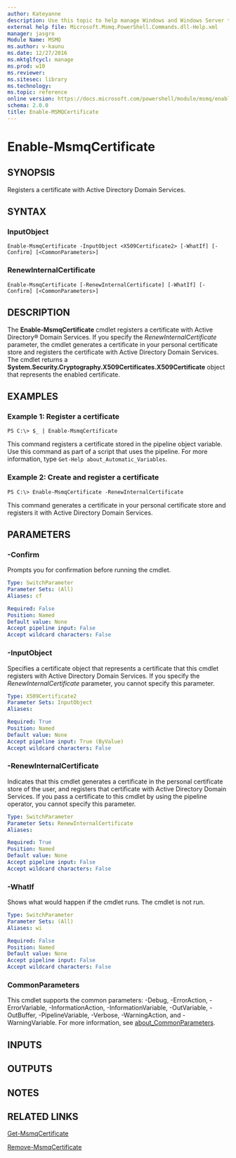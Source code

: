 ```yaml
---
author: Kateyanne
description: Use this topic to help manage Windows and Windows Server technologies with Windows PowerShell.
external help file: Microsoft.Msmq.PowerShell.Commands.dll-Help.xml
manager: jasgro
Module Name: MSMQ
ms.author: v-kaunu
ms.date: 12/27/2016
ms.mktglfcycl: manage
ms.prod: w10
ms.reviewer: 
ms.sitesec: library
ms.technology: 
ms.topic: reference
online version: https://docs.microsoft.com/powershell/module/msmq/enable-msmqcertificate?view=windowsserver2016-ps&wt.mc_id=ps-gethelp
schema: 2.0.0
title: Enable-MSMQCertificate
---
```


# Enable-MsmqCertificate

## SYNOPSIS
Registers a certificate with Active Directory Domain Services.

## SYNTAX

### InputObject
```
Enable-MsmqCertificate -InputObject <X509Certificate2> [-WhatIf] [-Confirm] [<CommonParameters>]
```

### RenewInternalCertificate
```
Enable-MsmqCertificate [-RenewInternalCertificate] [-WhatIf] [-Confirm] [<CommonParameters>]
```

## DESCRIPTION
The **Enable-MsmqCertificate** cmdlet registers a certificate with Active Directory® Domain Services.
If you specify the *RenewInternalCertificate* parameter, the cmdlet generates a certificate in your personal certificate store and registers the certificate with Active Directory Domain Services.
The cmdlet returns a **System.Security.Cryptography.X509Certificates.X509Certificate** object that represents the enabled certificate.

## EXAMPLES

### Example 1: Register a certificate
```
PS C:\> $_ | Enable-MsmqCertificate
```

This command registers a certificate stored in the pipeline object variable.
Use this command as part of a script that uses the pipeline.
For more information, type `Get-Help about_Automatic_Variables`.

### Example 2: Create and register a certificate
```
PS C:\> Enable-MsmqCertificate -RenewInternalCertificate
```

This command generates a certificate in your personal certificate store and registers it with Active Directory Domain Services.

## PARAMETERS

### -Confirm
Prompts you for confirmation before running the cmdlet.

```yaml
Type: SwitchParameter
Parameter Sets: (All)
Aliases: cf

Required: False
Position: Named
Default value: None
Accept pipeline input: False
Accept wildcard characters: False
```

### -InputObject
Specifies a certificate object that represents a certificate that this cmdlet registers with Active Directory Domain Services.
If you specify the *RenewInternalCertificate* parameter, you cannot specify this parameter.

```yaml
Type: X509Certificate2
Parameter Sets: InputObject
Aliases: 

Required: True
Position: Named
Default value: None
Accept pipeline input: True (ByValue)
Accept wildcard characters: False
```

### -RenewInternalCertificate
Indicates that this cmdlet generates a certificate in the personal certificate store of the user, and registers that certificate with Active Directory Domain Services.
If you pass a certificate to this cmdlet by using the pipeline operator, you cannot specify this parameter.

```yaml
Type: SwitchParameter
Parameter Sets: RenewInternalCertificate
Aliases: 

Required: True
Position: Named
Default value: None
Accept pipeline input: False
Accept wildcard characters: False
```

### -WhatIf
Shows what would happen if the cmdlet runs. The cmdlet is not run.

```yaml
Type: SwitchParameter
Parameter Sets: (All)
Aliases: wi

Required: False
Position: Named
Default value: None
Accept pipeline input: False
Accept wildcard characters: False
```

### CommonParameters
This cmdlet supports the common parameters: -Debug, -ErrorAction, -ErrorVariable, -InformationAction, -InformationVariable, -OutVariable, -OutBuffer, -PipelineVariable, -Verbose, -WarningAction, and -WarningVariable. For more information, see [about_CommonParameters](https://go.microsoft.com/fwlink/?LinkID=113216).

## INPUTS

## OUTPUTS

## NOTES

## RELATED LINKS

[Get-MsmqCertificate](./Get-MSMQCertificate.md)

[Remove-MsmqCertificate](./Remove-MsmqCertificate.md)

